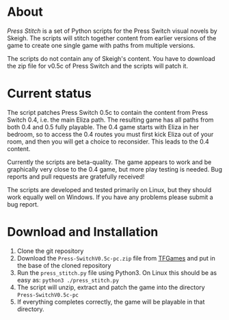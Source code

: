 # About
_Press Stitch_ is a set of Python scripts for the Press Switch visual novels by Skeigh. The scripts will stitch together content from earlier versions of the game to create one single game with paths from multiple versions.

The scripts do not contain any of Skeigh's content. You have to download the zip file for v0.5c of Press Switch and the scripts will patch it.

# Current status
The script patches Press Switch 0.5c to contain the content from Press Switch 0.4, i.e. the main Eliza path. The resulting game has all paths from both 0.4 and 0.5 fully playable. The 0.4 game starts with Eliza in her bedroom, so to access the 0.4 routes you must first kick Eliza out of your room, and then you will get a choice to reconsider. This leads to the 0.4 content.

Currently the scripts are beta-quality. The game appears to work and be graphically very close to the 0.4 game, but more play testing is needed. Bug reports and pull requests are gratefully received!

The scripts are developed and tested primarily on Linux, but they should work equally well on Windows. If you have any problems please submit a bug report.

# Download and Installation
1. Clone the git repository
2. Download the `Press-SwitchV0.5c-pc.zip` file from [TFGames](https://tfgames.site/index.php?module=viewgame&id=282) and put in the base of the cloned repository
3. Run the `press_stitch.py` file using Python3. On Linux this should be as easy as: `python3 ./press_stitch.py`
4. The script will unzip, extract and patch the game into the directory `Press-SwitchV0.5c-pc`
5. If everything completes correctly, the game will be playable in that directory.
